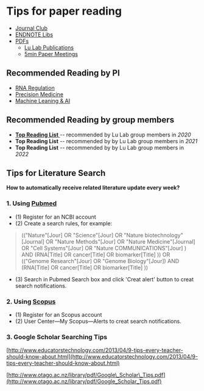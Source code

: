 # Tips for paper reading

* [Journal Club](https://cloud.tsinghua.edu.cn/d/132a10f5cfb64fc4bbe8/)
* [ENDNOTE Libs](https://cloud.tsinghua.edu.cn/d/928f3f4a8c8d4ab8b8ad/?p=%2FENDNOTE&mode=list)
* [PDFs](https://cloud.tsinghua.edu.cn/d/928f3f4a8c8d4ab8b8ad/)
  * [Lu Lab Publications](https://cloud.tsinghua.edu.cn/d/46ebd01fd0484f468152/)
  * [5min Paper Meetings](https://cloud.tsinghua.edu.cn/d/928f3f4a8c8d4ab8b8ad/?p=%2F5min%20Papers&mode=list)

## **Recommended Reading by PI**

* [RNA Regulation](../literature-reading/rna/)
* [Precision Medicine](../literature-reading/med/)
* [Machine Leaning & AI](../literature-reading/ai/)

## **Recommended Reading by group members**

* [**Top Reading List** ](https://cloud.tsinghua.edu.cn/d/928f3f4a8c8d4ab8b8ad/files/?p=%2F5min%20Papers%2F2020%20Top%20Reading%20List.md)-- recommended by Lu Lab group members in _2020_
* **Top Reading List** -- recommended by by Lu Lab group members in _2021_
* **Top Reading List** -- recommended by by Lu Lab group members in _2022_

## Tips for Literature Search

**How to automatically receive related literature update every week?**

### 1. Using [Pubmed](https://www.ncbi.nlm.nih.gov/pubmed)

* \(1\) Register for an NCBI account
* \(2\) Create a search rules, for example:

> \(\("Nature"\[Jour\] OR "Science"\[Jour\] OR "Nature biotechnology"\[Journal\] OR "Nature Methods"\[Jour\] OR "Nature Medicine"\[Journal\] OR "Cell Systems"\[Jour\] OR "Nature COMMUNICATIONS"\[Jour\] \) AND \(RNA\[Title\] OR cancer\[Title\] OR biomarker\[Title\] \)\) OR \(\("Genome Research"\[Jour\] OR "Genome Biology"\[Jour\]\) AND \(RNA\[Title\] OR cancer\[Title\] OR biomarker\[Title\] \)\)

* \(3\) Search in Pubmed Search box and click 'Creat alert' button to creat search notifications.

### 2. Using [Scopus](https://www.scopus.com/)

* \(1\) Register for an Scopus account
* \(2\) User Center—My Scopus—Alerts to creat search notifications.

### 3. Google Scholar Searching Tips

[http://www.educatorstechnology.com/2013/04/9-tips-every-teacher-should-know-about.html](http://www.educatorstechnology.com/2013/04/9-tips-every-teacher-should-know-about.html)

[http://www.otago.ac.nz/library/pdf/Google\_Scholar\_Tips.pdf](http://www.otago.ac.nz/library/pdf/Google_Scholar_Tips.pdf)

